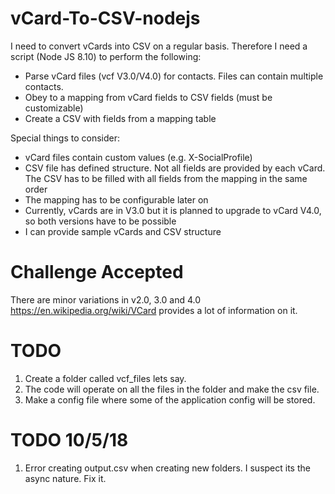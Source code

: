 # vCard-To-CSV-nodejs

I need to convert vCards into CSV on a regular basis. Therefore I need a script (Node JS 8.10) to perform the following:

- Parse vCard files (vcf V3.0/V4.0) for contacts. Files can contain multiple contacts.
- Obey to a mapping from vCard fields to CSV fields (must be customizable)
- Create a CSV with fields from a mapping table

Special things to consider:

- vCard files contain custom values (e.g. X-SocialProfile)
- CSV file has defined structure. Not all fields are provided by each vCard. The CSV has to be filled with all fields from the mapping in the same order
- The mapping has to be configurable later on
- Currently, vCards are in V3.0 but it is planned to upgrade to vCard V4.0, so both versions have to be possible
- I can provide sample vCards and CSV structure

# Challenge Accepted

There are minor variations in v2.0, 3.0 and 4.0
https://en.wikipedia.org/wiki/VCard provides a lot of information on it.

# TODO

1. Create a folder called vcf_files lets say.
2. The code will operate on all the files in the folder and make the csv file.
3. Make a config file where some of the application config will be stored.

# TODO 10/5/18

1. Error creating output.csv when creating new folders. I suspect its the async nature. Fix it.
